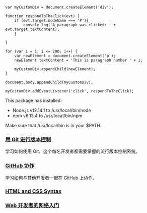 ```
var myCustomDiv = document.createElement('div');

function respondToTheClick(evt) {
    if (evt.target.nodeName === 'P'){
        console.log('A paragraph was clicked: ' + evt.target.textContent);
    }
    
}

for (var i = 1; i <= 200; i++) {
    var newElement = document.createElement('p');
    newElement.textContent = 'This is paragraph number ' + i;

    myCustomDiv.appendChild(newElement);
}

document.body.appendChild(myCustomDiv);

myCustomDiv.addEventListener('click', respondToTheClick);
```

This package has installed:

-   Node.js v12.14.1 to /usr/local/bin/node
-   npm v6.13.4 to /usr/local/bin/npm

Make sure that /usr/local/bin is in your $PATH.


### [用 Git 进行版本控制](https://cn.udacity.com/course/version-control-with-git--ud123)
学习如何使用 Git，这个每名开发者都需要掌握的流行版本控制系统。
### [GitHub 协作](https://cn.udacity.com/course/github-collaboration--ud456)
学习如何与其他开发者一起在 GitHub 上协作。

### [HTML and CSS Syntax](https://cn.udacity.com/course/html-and-css-syntax--ud001)

### [Web 开发者的网络入门](https://cn.udacity.com/course/networking-for-web-developers--ud256)
<!--stackedit_data:
eyJoaXN0b3J5IjpbMTQxNDQ1Njk0XX0=
-->